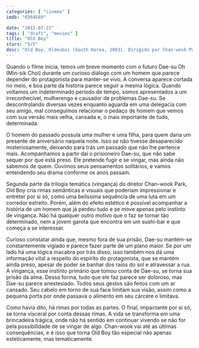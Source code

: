 ```yaml
---
categories: [ "cinema" ]
imdb: "0364569"

date: "2012-07-22"
tags: [ "draft", "movies" ]
title: "Old Boy"
stars: "5/5"
desc: "Old Boy. Oldeuboi (South Korea, 2003). Dirigido por Chan-wook Park. Escrito por Garon Tsuchiya, Nobuaki Minegishi, Jo-yun Hwang, Chun-hyeong Lim, Joon-hyung Lim, Chan-wook Park. Com Min-sik Choi, Ji-tae Yu, Hye-jeong Kang, Dae-han Ji, Dal-su Oh, Byeong-ok Kim, Seung-Shin Lee, Jin-seo Yoon, Dae-yeon Lee."
---
```

Quando o filme inicia, temos um breve momento com o futuro Dae-su Oh (Min-sik Choi) durante um curioso diálogo com um homem que parece depender do protagonista para manter-se vivo. A conversa aparece cortada no meio, e boa parte da história parece seguir a mesma lógica. Quando voltamos um indeterminado período de tempo, somos apresentados a um irreconhecível, mulherengo e causador de problemas Dae-su. Se descontrolando diversas vezes enquanto aguarda em uma delegacia com seu amigo, mal conseguimos relacionar o pedaço de homem que vemos com sua versão mais velha, cansada e, o mais importante de tudo, determinada.

O homem do passado possuía uma mulher e uma filha, para quem daria um presente de aniversário naquela noite. Isso se não tivesse desaparecido misteriosamente, deixando para trás um passado que não lhe pertence mais. Acompanhamos a partir daí o prisioneiro Dae-su, que não sabe sequer por que está preso. Ele pretende fugir e se vingar, mas ainda não sabemos de quem. Ouvimos seus pensamentos solitários, e vamos entendendo seu drama conforme os anos passam.

Segunda parte da trilogia temática (vingança) do diretor Chan-wook Park, Old Boy cria rimas semânticas e visuais que poderiam impressionar e entreter por si só, como uma belíssima sequência de uma luta em um corredor estreito. Porém, além do efeito estético é possível acompanhar a história de um homem que já perdeu tudo e se move apenas pelo instinto de vingança. Não há qualquer outro motivo que o faz se tornar tão determinado, nem a jovem garota que encontra em um sushi-bar e que começa a se interessar.

Curioso constatar ainda que, mesmo fora de sua prisão, Dae-su mantém-se constantemente vigiado e parece fazer parte de um plano maior. Se por um lado há uma lógica macabra por trás disso, isso também nos dá uma informação vital a respeito do espírito do protagonista, que se mantém ainda preso, apesar de poder se banhar dos raios do sol e atravessar a rua. A vingança, esse instinto primário que tomou conta de Dae-su, se torna sua prisão da alma. Dessa forma, tudo que ele faz parece ser doloroso, mas Dae-su parece anestesiado. Todos seus gestos são feitos com um ar cansado. Seu cabelo em torno de sua face limitam sua visão, assim como a pequena porta por onde passava o alimento em seu cárcere o limitava.

Como havia dito, há rimas por todas as partes. O final, impactante por si só, se torna visceral por conta dessas rimas. A vida se transforma em uma brincadeira trágica, onde não há sentido em continuar vivendo se não for pela possibilidade de se vingar de algo. Chan-wook vai até as últimas consequências, e é isso que torna Old Boy tão especial não apenas esteticamente, mas tematicamente.

